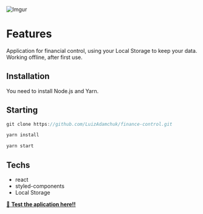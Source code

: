 ![Imgur](https://i.imgur.com/AavmoOpl.png)

# Features

Application for financial control, using your Local Storage to keep your data. <br/>
Working offline, after first use.<br/>

## Installation

You need to install Node.js and Yarn.

## Starting

```jsx
git clone https://github.com/LuizAdamchuk/finance-control.git

```
```jsx
yarn install

```
```jsx
yarn start

```

## Techs

- react
- styled-components
- Local Storage


[:rocket: **Test the aplication here!!**](https://controle-financeiro-dmchk.netlify.app/)
